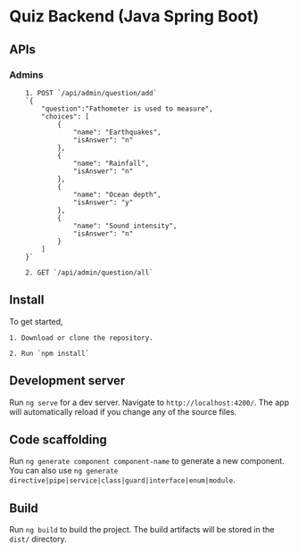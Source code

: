 # Quiz Backend (Java Spring Boot)


## APIs

  ### Admins
        1. POST `/api/admin/question/add`
        `{
            "question":"Fathometer is used to measure",
            "choices": [
                {
                    "name": "Earthquakes",
                    "isAnswer": "n"
                },
                {
                    "name": "Rainfall",
                    "isAnswer": "n"
                },
                {
                    "name": "Ocean depth",
                    "isAnswer": "y"
                },
                {
                    "name": "Sound intensity",
                    "isAnswer": "n"
                }
            ]
        }`

        2. GET `/api/admin/question/all`

## Install

To get started,

    1. Download or clone the repository.

    2. Run `npm install` 

## Development server

Run `ng serve` for a dev server. Navigate to `http://localhost:4200/`. The app will automatically reload if you change any of the source files.

## Code scaffolding

Run `ng generate component component-name` to generate a new component. You can also use `ng generate directive|pipe|service|class|guard|interface|enum|module`.

## Build

Run `ng build` to build the project. The build artifacts will be stored in the `dist/` directory.

